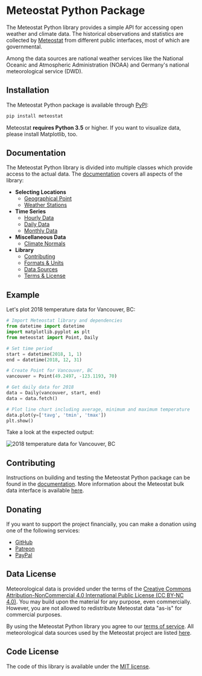 # Meteostat Python Package

The Meteostat Python library provides a simple API for accessing open weather and climate data. The historical observations and statistics are collected by [Meteostat](https://meteostat.net) from different public interfaces, most of which are governmental.

Among the data sources are national weather services like the National Oceanic and Atmospheric Administration (NOAA) and Germany's national meteorological service (DWD).

## Installation

The Meteostat Python package is available through [PyPI](https://pypi.org/project/meteostat/):

```sh
pip install meteostat
```

Meteostat **requires Python 3.5** or higher. If you want to visualize data, please install Matplotlib, too.

## Documentation

The Meteostat Python library is divided into multiple classes which provide access to the actual data. The [documentation](https://dev.meteostat.net/python/) covers all aspects of the library:

* **Selecting Locations**
  * [Geographical Point](https://dev.meteostat.net/python/point.html)
  * [Weather Stations](https://dev.meteostat.net/python/stations.html)
* **Time Series**
  * [Hourly Data](https://dev.meteostat.net/python/hourly.html)
  * [Daily Data](https://dev.meteostat.net/python/daily.html)
  * [Monthly Data](https://dev.meteostat.net/python/monthly.html)
* **Miscellaneous Data**
  * [Climate Normals](https://dev.meteostat.net/python/normals.html)
* **Library**
  * [Contributing](https://dev.meteostat.net/python/contributing.html)
  * [Formats & Units](https://dev.meteostat.net/formats.html)
  * [Data Sources](https://dev.meteostat.net/sources.html)
  * [Terms & License](https://dev.meteostat.net/terms.html)

## Example

Let's plot 2018 temperature data for Vancouver, BC:

```python
# Import Meteostat library and dependencies
from datetime import datetime
import matplotlib.pyplot as plt
from meteostat import Point, Daily

# Set time period
start = datetime(2018, 1, 1)
end = datetime(2018, 12, 31)

# Create Point for Vancouver, BC
vancouver = Point(49.2497, -123.1193, 70)

# Get daily data for 2018
data = Daily(vancouver, start, end)
data = data.fetch()

# Plot line chart including average, minimum and maximum temperature
data.plot(y=['tavg', 'tmin', 'tmax'])
plt.show()
```

Take a look at the expected output:

![2018 temperature data for Vancouver, BC](https://dev.meteostat.net/assets/img/py-example-chart.046f8b8e.png)

## Contributing

Instructions on building and testing the Meteostat Python package can be found in the [documentation](https://dev.meteostat.net/python/contributing.html). More information about the Meteostat bulk data interface is available [here](https://dev.meteostat.net/bulk/).

## Donating

If you want to support the project financially, you can make a donation using one of the following services:

* [GitHub](https://github.com/sponsors/clampr)
* [Patreon](https://www.patreon.com/meteostat)
* [PayPal](https://www.paypal.com/donate?hosted_button_id=MQ67WRDC8EW38)

## Data License

Meteorological data is provided under the terms of the [Creative Commons Attribution-NonCommercial 4.0 International Public License (CC BY-NC 4.0)](https://creativecommons.org/licenses/by-nc/4.0/legalcode). You may build upon the material
for any purpose, even commercially. However, you are not allowed to redistribute Meteostat data "as-is" for commercial purposes.

By using the Meteostat Python library you agree to our [terms of service](https://dev.meteostat.net/docs/terms.html). All meteorological data sources used by the Meteostat project are listed [here](https://dev.meteostat.net/docs/sources.html).

## Code License

The code of this library is available under the [MIT license](https://opensource.org/licenses/MIT).

